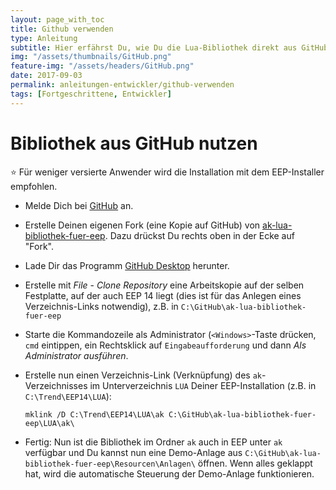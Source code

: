```yaml
---
layout: page_with_toc
title: Github verwenden
type: Anleitung
subtitle: Hier erfährst Du, wie Du die Lua-Bibliothek direkt aus GitHub verwenden kannst.
img: "/assets/thumbnails/GitHub.png"
feature-img: "/assets/headers/GitHub.png"
date: 2017-09-03
permalink: anleitungen-entwickler/github-verwenden
tags: [Fortgeschrittene, Entwickler]
---
```

# Bibliothek aus GitHub nutzen

⭐ Für weniger versierte Anwender wird die Installation mit dem EEP-Installer empfohlen.

* Melde Dich bei [GitHub](https://github.com/) an.

* Erstelle Deinen eigenen Fork (eine Kopie auf GitHub) von [ak-lua-bibliothek-fuer-eep](https://github.com/Andreas-Kreuz/ak-lua-bibliothek-fuer-eep). Dazu drückst Du rechts oben in der Ecke auf "Fork".

* Lade Dir das Programm [GitHub Desktop](https://desktop.github.com/) herunter.

* Erstelle mit _File_ - _Clone Repository_ eine Arbeitskopie auf der selben Festplatte, auf der auch EEP 14 liegt (dies ist für das Anlegen eines Verzeichnis-Links notwendig), z.B. in `C:\GitHub\ak-lua-bibliothek-fuer-eep`

* Starte die Kommandozeile als Administrator (`<Windows>`-Taste drücken, `cmd` eintippen, ein Rechtsklick auf `Eingabeaufforderung` und dann _Als Administrator ausführen_.

* Erstelle nun einen Verzeichnis-Link (Verknüpfung) des `ak`-Verzeichnisses im Unterverzeichnis `LUA` Deiner EEP-Installation (z.B. in `C:\Trend\EEP14\LUA`):

    `mklink /D C:\Trend\EEP14\LUA\ak C:\GitHub\ak-lua-bibliothek-fuer-eep\LUA\ak\`

* Fertig: Nun ist die Bibliothek im Ordner `ak` auch in EEP unter `ak` verfügbar und Du kannst nun eine Demo-Anlage aus `C:\GitHub\ak-lua-bibliothek-fuer-eep\Resourcen\Anlagen\` öffnen. Wenn alles geklappt hat, wird die automatische Steuerung der Demo-Anlage funktionieren.
